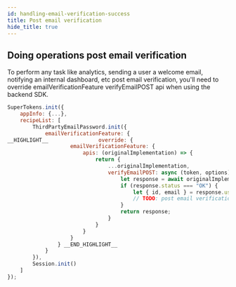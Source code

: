 ```yaml
---
id: handling-email-verification-success
title: Post email verification
hide_title: true
---
```


## Doing operations post email verification

To perform any task like analytics, sending a user a welcome email, notifying an internal dashboard, etc post email verification, you'll need to override emailVerificationFeature verifyEmailPOST api when using the backend SDK.

<!--DOCUSAURUS_CODE_TABS-->
<!--NodeJS--> 
```js
SuperTokens.init({
    appInfo: {...},
    recipeList: [
        ThirdPartyEmailPassword.init({
            emailVerificationFeature: {
__HIGHLIGHT__                override: {
                    emailVerificationFeature: {
                        apis: (originalImplementation) => {
                            return {
                                ...originalImplementation,
                                verifyEmailPOST: async (token, options) => {
                                    let response = await originalImplementation.verifyEmailPOST(token, options);
                                    if (response.status === "OK") {
                                        let { id, email } = response.user;
                                        // TODO: post email verification logic
                                    }
                                    return response;
                                }
                            }
                        }
                    }
                } __END_HIGHLIGHT__
            }
        }),
        Session.init()
    ]
});
```
<!--END_DOCUSAURUS_CODE_TABS-->